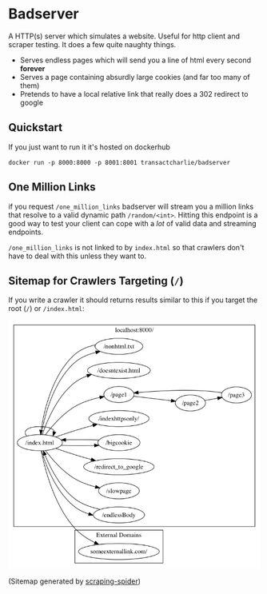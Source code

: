 # Badserver

A HTTP(s) server which simulates a website. Useful for http client and scraper testing. It does a few quite naughty things.

* Serves endless pages which will send you a line of html every second **forever**
* Serves a page containing absurdly large cookies (and far too many of them)
* Pretends to have a local relative link that really does a 302 redirect to google

## Quickstart

If you just want to run it it's hosted on dockerhub

```
docker run -p 8000:8000 -p 8001:8001 transactcharlie/badserver
```

## One Million Links
if you request `/one_million_links` badserver will stream you a million links that resolve to a valid dynamic path `/random/<int>`. Hitting this endpoint is a good way to test your client can cope with a *lot* of valid data and streaming endpoints.

`/one_million_links` is not linked to by `index.html` so that crawlers don't have to deal with this unless they want to.

## Sitemap for Crawlers Targeting (`/`)
If you write a crawler it should returns results similar to this if you target the root (`/`) or `/index.html`:

![Sitemap](docs/sitemap.png)

(Sitemap generated by [scraping-spider](https://github.com/TransactCharlie/scraping-spider))
